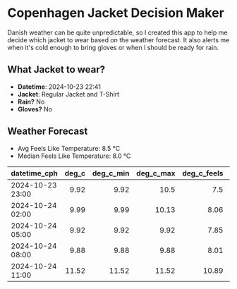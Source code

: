 
# Copenhagen Jacket Decision Maker

Danish weather can be quite unpredictable, so I created this app to help me decide which jacket to wear based on the weather forecast. 
It also alerts me when it's cold enough to bring gloves or when I should be ready for rain.

## What Jacket to wear?

- **Datetime**: 2024-10-23 22:41
- **Jacket**: Regular Jacket and T-Shirt
- **Rain?** No
- **Gloves?** No

## Weather Forecast
- Avg Feels Like Temperature: 8.5 °C
- Median Feels Like Temperature: 8.0 °C

| datetime_cph     |   deg_c |   deg_c_min |   deg_c_max |   deg_c_feels | weather   | wind   | rain   |
|:-----------------|--------:|------------:|------------:|--------------:|:----------|:-------|:-------|
| 2024-10-23 23:00 |    9.92 |        9.92 |       10.5  |          7.5  | Clouds    | Low    | None   |
| 2024-10-24 02:00 |    9.99 |        9.99 |       10.13 |          8.06 | Clouds    | Low    | None   |
| 2024-10-24 05:00 |    9.92 |        9.92 |        9.92 |          7.85 | Clouds    | Low    | None   |
| 2024-10-24 08:00 |    9.88 |        9.88 |        9.88 |          8.01 | Clouds    | Low    | None   |
| 2024-10-24 11:00 |   11.52 |       11.52 |       11.52 |         10.89 | Clouds    | Low    | None   |
        